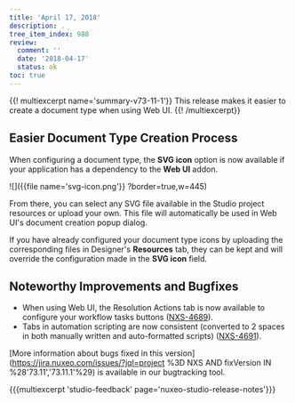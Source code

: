 ```yaml
---
title: 'April 17, 2018'
description: .
tree_item_index: 988
review:
  comment: ''
  date: '2018-04-17'
  status: ok
toc: true
---
```


{{! multiexcerpt name='summary-v73-11-1'}}
This release makes it easier to create a document type when using Web UI.
{{! /multiexcerpt}}

## Easier Document Type Creation Process
When configuring a document type, the **SVG icon** option is now available if your application has a dependency to the **Web UI** addon.

![]({{file name='svg-icon.png'}} ?border=true,w=445)

From there, you can select any SVG file available in the Studio project resources or upload your own. This file will automatically be used in Web UI's document creation popup dialog.

If you have already configured your document type icons by uploading the corresponding files in Designer's **Resources** tab, they can be kept and will override the configuration made in the **SVG icon** field.

## Noteworthy Improvements and Bugfixes

- When using Web UI, the Resolution Actions tab is now available to configure your workflow tasks buttons  ([NXS-4689](https://jira.nuxeo.com/browse/NXS-4689)).
- Tabs in automation scripting are now consistent (converted to 2 spaces in both manually written and auto-formatted scripts) ([NXS-4691](https://jira.nuxeo.com/browse/NXS-4691)).

[More information about bugs fixed in this version](https://jira.nuxeo.com/issues/?jql=project %3D NXS AND fixVersion IN %28'73.11','73.11.1'%29) is available in our bugtracking tool.

{{{multiexcerpt 'studio-feedback' page='nuxeo-studio-release-notes'}}}
